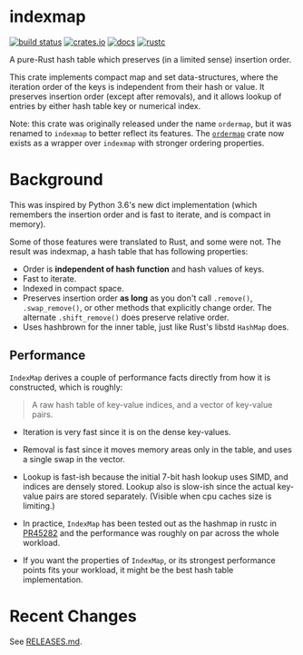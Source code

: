# indexmap

[![build status](https://github.com/indexmap-rs/indexmap/workflows/Continuous%20integration/badge.svg?branch=master)](https://github.com/indexmap-rs/indexmap/actions)
[![crates.io](https://img.shields.io/crates/v/indexmap.svg)](https://crates.io/crates/indexmap)
[![docs](https://docs.rs/indexmap/badge.svg)](https://docs.rs/indexmap)
[![rustc](https://img.shields.io/badge/rust-1.63%2B-orange.svg)](https://img.shields.io/badge/rust-1.63%2B-orange.svg)

A pure-Rust hash table which preserves (in a limited sense) insertion order.

This crate implements compact map and set data-structures,
where the iteration order of the keys is independent from their hash or
value. It preserves insertion order (except after removals), and it
allows lookup of entries by either hash table key or numerical index.

Note: this crate was originally released under the name `ordermap`,
but it was renamed to `indexmap` to better reflect its features.
The [`ordermap`](https://crates.io/crates/ordermap) crate now exists
as a wrapper over `indexmap` with stronger ordering properties.

# Background

This was inspired by Python 3.6's new dict implementation (which remembers
the insertion order and is fast to iterate, and is compact in memory).

Some of those features were translated to Rust, and some were not. The result
was indexmap, a hash table that has following properties:

- Order is **independent of hash function** and hash values of keys.
- Fast to iterate.
- Indexed in compact space.
- Preserves insertion order **as long** as you don't call `.remove()`,
  `.swap_remove()`, or other methods that explicitly change order.
  The alternate `.shift_remove()` does preserve relative order.
- Uses hashbrown for the inner table, just like Rust's libstd `HashMap` does.

## Performance

`IndexMap` derives a couple of performance facts directly from how it is constructed,
which is roughly:

> A raw hash table of key-value indices, and a vector of key-value pairs.

- Iteration is very fast since it is on the dense key-values.
- Removal is fast since it moves memory areas only in the table,
  and uses a single swap in the vector.
- Lookup is fast-ish because the initial 7-bit hash lookup uses SIMD, and indices are
  densely stored. Lookup also is slow-ish since the actual key-value pairs are stored
  separately. (Visible when cpu caches size is limiting.)

- In practice, `IndexMap` has been tested out as the hashmap in rustc in [PR45282] and
  the performance was roughly on par across the whole workload.
- If you want the properties of `IndexMap`, or its strongest performance points
  fits your workload, it might be the best hash table implementation.

[PR45282]: https://github.com/rust-lang/rust/pull/45282

# Recent Changes

See [RELEASES.md](https://github.com/indexmap-rs/indexmap/blob/master/RELEASES.md).
